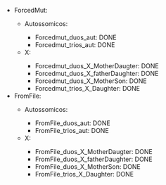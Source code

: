 <ul>
<li>ForcedMut:</li>
	<ul>
		<li>Autossomicos:</li>
			<ul>
				<li>Forcedmut_duos_aut: DONE</li>
				<li>Forcedmut_trios_aut: DONE</li>
			</ul>
		<li>X:</li>
			<ul>
				<li>Forcedmut_duos_X_MotherDaugter: DONE</li>
				<li>Forcedmut_duos_X_fatherDaughter: DONE</li>
				<li>Forcedmut_duos_X_MotherSon: DONE</li>
				<li>Forcedmut_trios_X_Daughter: DONE</li>
			</ul>
	</ul>
<li>FromFile:</li>
	<ul>
		<li>Autossomicos:</li>
		<ul>
			<li>FromFile_duos_aut: DONE</li>
			<li>FromFile_trios_aut: DONE</li>
		</ul>
		<li>X:</li>
		<ul>
			<li>FromFile_duos_X_MotherDaugter: DONE</li>
			<li>FromFile_duos_X_fatherDaughter: DONE</li>
			<li>FromFile_duos_X_MotherSon: DONE</li>	
			<li>FromFile_trios_X_Daughter: DONE</li>	
		</ul>
	</ul>
</ul>

	

